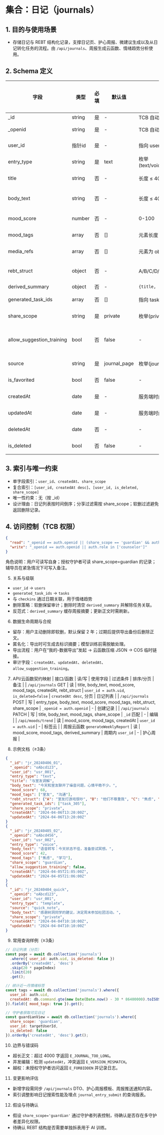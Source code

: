 # 集合：日记（journals）

## 1. 目的与使用场景
- 存储日记与 REBT 结构化记录，支撑日记页、护心周报、微建议生成以及从日记转化任务的流程。由 `/api/journals`、周报生成云函数、情绪趋势分析使用。

## 2. Schema 定义
| 字段 | 类型 | 必填 | 默认值 | 约束/校验 | 说明 | 隐私分级 |
|---|---|---|---|---|---|---|
| _id | string | 是 | - | TCB 自动 | 主键 | P3 |
| _openid | string | 是 | - | TCB 自动 | 创建人 openid | P3 |
| user_id | 指针id | 是 | - | 指向 users._id | 用户指针 | P3 |
| entry_type | string | 是 | text | 枚举(text/voice/image/mixed/template) | 记录类型 | P2 |
| title | string | 否 | - | 长度 ≤ 40 | 可选标题 | P1 |
| body_text | string | 否 | - | 长度 ≤ 4000 | 文本正文或语音转写 | P3 |
| mood_score | number | 否 | - | 0-100 | 情绪分值 | P3 |
| mood_tags | array | 否 | [] | 元素长度 ≤ 20 | 标签云来源 | P3 |
| media_refs | array | 否 | [] | 元素为 object `{type,url}` | 附件引用 | P3 |
| rebt_struct | object | 否 | - | A/B/C/D/E 字段 | REBT 结构化内容 | P3 |
| derived_summary | object | 否 | - | `{title, bullet_points[]}` | AI 摘要 | P2 |
| generated_task_ids | array | 否 | [] | 指向 tasks._id | 转任务引用 | P2 |
| share_scope | string | 是 | private | 枚举(private/guardian/shared_link) | 分享范围 | P2 |
| allow_suggestion_training | bool | 否 | false | - | 是否用于建议模型训练 | P2 |
| source | string | 是 | journal_page | 枚举(journal_page,quick_note) | 创建入口 | P1 |
| is_favorited | bool | 否 | false | - | 收藏标记 | P1 |
| createdAt | date | 是 | - | 服务端时间 | 创建时间 | P1 |
| updatedAt | date | 是 | - | 服务端时间 | 更新时间 | P1 |
| deletedAt | date | 否 | - | - | 软删时间 | P2 |
| is_deleted | bool | 否 | false | - | 软删标记 | P2 |

## 3. 索引与唯一约束
- 单字段索引：`user_id`、`createdAt`、`share_scope`
- 复合索引：`[user_id, createdAt desc]`、`[user_id, is_deleted, share_scope]`
- 唯一性约束：无（按 _id）
- 设计理由：日记列表按时间倒序；分享过滤需按 share_scope；软删过滤避免返回删除记录。

## 4. 访问控制（TCB 权限）
```json
{
  "read": "_openid == auth.openid || (share_scope == 'guardian' && auth.role == 'guardian') || auth.role in ['counselor']",
  "write": "_openid == auth.openid || auth.role in ['counselor']"
}
```

角色说明：用户可读写自身；授权守护者可读 share_scope=guardian 的记录；辅导员在紧急情况下可写入备注。


5. 关系与级联
- `user_id` → `users`
- `generated_task_ids` → `tasks`
- 与 `checkins` 通过日期关联，用于情绪趋势
- 删除策略：软删保留审计；删除时清空 `derived_summary` 并解除任务关联。
- 反范式：`derived_summary` 缓存周报摘要；更新正文时需刷新。


6. 数据生命周期与合规
- 留存：用户主动删除即软删，默认保留 2 年；过期后提供导出备份后删除正文。
- 匿名化：导出时可生成去标识摘要；模型训练前需脱敏处理。
- 导出流程：用户在“我的-数据导出”发起 → 云函数压缩 JSON → COS 临时链接。
- 审计字段：`createdAt`、`updatedAt`、`deletedAt`、`allow_suggestion_training`。


7. API/云函数契约映射
| 接口/函数 | 读/写 | 使用字段 | 过滤条件 | 排序/分页 | 备注 |
| `/api/journals` GET | 读 | title, body_text, mood_score, mood_tags, createdAt, rebt_struct | `user_id = auth.uid`, `is_deleted=false` | `createdAt desc`, 分页 | 日记列表 |
| `/api/journals` POST | 写 | entry_type, body_text, mood_score, mood_tags, rebt_struct, share_scope | `_openid = auth.openid` | - | 创建记录 |
| `/api/journals` PATCH | 写 | title, body_text, mood_tags, share_scope | `_id` 匹配 | - | 编辑 | 
| `/api/moods/trend` | 读 | mood_score, mood_tags, createdAt | `user_id = auth.uid` | - | 标签云 |
| 周报云函数 `generateWeeklyReport` | 读 | mood_score, mood_tags, derived_summary | 周期内 `user_id` | - | 护心周报 |

8. 示例文档（≥3条）
```json
{
  "_id": "jr_20240406_01",
  "_openid": "oAbcd123",
  "user_id": "usr_001",
  "entry_type": "text",
  "title": "与室友调解",
  "body_text": "今天和室友聊开了噪音问题，心情平稳不少。",
  "mood_score": 68,
  "mood_tags": ["室友", "沟通"],
  "rebt_struct": {"A": "室友打游戏很吵", "B": "他们不尊重我", "C": "焦虑", "D": "尝试约定时间", "E": "得到了理解"},
  "generated_task_ids": ["task_305"],
  "share_scope": "private",
  "createdAt": "2024-04-06T13:20:00Z",
  "updatedAt": "2024-04-06T13:20:00Z"
}
{
  "_id": "jr_20240405_02",
  "_openid": "oAbcd456",
  "user_id": "usr_002",
  "entry_type": "voice",
  "body_text": "语音转写：今天状态不佳，准备尝试冥想。",
  "mood_score": 42,
  "mood_tags": ["焦虑", "学习"],
  "share_scope": "guardian",
  "allow_suggestion_training": false,
  "createdAt": "2024-04-05T21:05:00Z",
  "updatedAt": "2024-04-05T21:06:00Z"
}
{
  "_id": "jr_20240404_quick",
  "_openid": "oAbcd123",
  "user_id": "usr_001",
  "entry_type": "template",
  "source": "quick_note",
  "body_text": "感谢树洞同学的建议，决定周末参加社团活动。",
  "share_scope": "private",
  "createdAt": "2024-04-04T10:10:00Z",
  "updatedAt": "2024-04-04T10:10:00Z"
}
```

9. 常用查询样例（≥3条）
```javascript
// 日记列表（分页）
const page = await db.collection('journals')
  .where({ user_id: auth.uid, is_deleted: false })
  .orderBy('createdAt', 'desc')
  .skip(20 * pageIndex)
  .limit(20)
  .get();

// 统计近一月情绪标签
const tags = await db.collection('journals').where({
  user_id: auth.uid,
  createdAt: db.command.gte(new Date(Date.now() - 30 * 86400000).toISOString())
}).field({ mood_tags: true }).get();

// 守护者获取可见日记
const guardianView = await db.collection('journals').where({
  share_scope: 'guardian',
  user_id: targetUserId,
  is_deleted: false
}).orderBy('createdAt', 'desc').get();
```

10. 边界与错误码
- 超长正文：超过 4000 字返回 `E_JOURNAL_TOO_LONG`。
- 并发编辑：检测 `updatedAt`，冲突返回 `E_VERSION_MISMATCH`。
- 越权：未授权守护者访问返回 `E_FORBIDDEN` 并记录日志。

11. 变更影响评估
- 新增字段需同步 `/api/journals` DTO、护心周报模板、周报推送通知内容。
- 索引调整影响日记搜索性能及埋点 `journal_entry_submit` 的查询报表。

12. 假设与待确认
- 假设 `share_scope='guardian'` 通过守护者列表控制，待确认是否存在多守护者差异化权限。
- 待确认 REBT 结构是否需要单独拆表用于 AI 训练。

